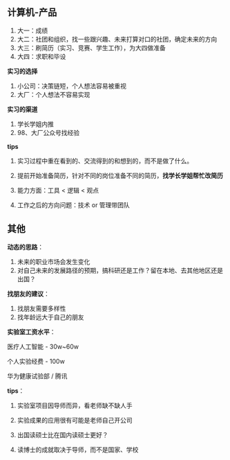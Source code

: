## 计算机-产品



1. 大一：成绩
2. 大二：社团和组织，找一些跟兴趣、未来打算对口的社团，确定未来的方向
3. 大三：刷简历（实习、竞赛、学生工作），为大四做准备
4. 大四：求职和毕设



**实习的选择**

1. 小公司：决策链短，个人想法容易被重视
2. 大厂：个人想法不容易实现

**实习的渠道**

1. 学长学姐内推
2. 98、大厂公众号找经验

**tips**

1. 实习过程中重在看到的、交流得到的和想到的，而不是做了什么。

2. 提前开始准备简历，针对不同的岗位准备不同的简历，**找学长学姐帮忙改简历**
3. 能力方面：工具 < 逻辑 < 观点
4. 工作之后的方向问题：技术 or 管理带团队



## 其他



**动态的思路**：

1. 未来的职业市场会发生变化
2. 对自己未来的发展路径的预期，搞科研还是工作？留在本地、去其他地区还是出国？



**找朋友的建议**：

1. 找朋友需要多样性
2. 找年龄远大于自己的朋友



**实验室工资水平**：

医疗人工智能 - 30w~60w

个人实验经费 - 100w

华为健康试验部 / 腾讯



**tips**：

1. 实验室项目因导师而异，看老师缺不缺人手

2. 实验成果的应用很有可能是老师自己开公司
3. 出国读硕士比在国内读硕士更好？
4. 读博士的成就取决于导师，而不是国家、学校